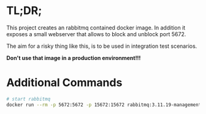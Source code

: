 # TL;DR;
This project creates an rabbitmq contained docker image. In addition
it exposes a small webserver that allows to block and unblock port
5672. 

The aim for a risky thing like this, is to be used in integration test
scenarios.

**Don't use that image in a production environment!!!**

# Additional Commands

```bash
# start rabbitmq
docker run --rm -p 5672:5672 -p 15672:15672 rabbitmq:3.11.19-management-alpine
```

